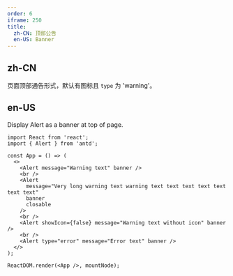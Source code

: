 ```yaml
---
order: 6
iframe: 250
title:
  zh-CN: 顶部公告
  en-US: Banner
---
```


## zh-CN

页面顶部通告形式，默认有图标且 `type` 为 'warning'。

## en-US

Display Alert as a banner at top of page.

```tsx
import React from 'react';
import { Alert } from 'antd';

const App = () => (
  <>
    <Alert message="Warning text" banner />
    <br />
    <Alert
      message="Very long warning text warning text text text text text text text"
      banner
      closable
    />
    <br />
    <Alert showIcon={false} message="Warning text without icon" banner />
    <br />
    <Alert type="error" message="Error text" banner />
  </>
);

ReactDOM.render(<App />, mountNode);
```
